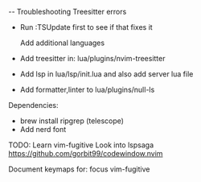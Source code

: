 -- Troubleshooting
Treesitter errors

- Run :TSUpdate first to see if that fixes it

  Add additional languages

- Add treesitter in: lua/plugins/nvim-treesitter
- Add lsp in lua/lsp/init.lua and also add server lua file
- Add formatter,linter to lua/plugins/null-ls

Dependencies:

- brew install ripgrep (telescope)
- Add nerd font

TODO:
Learn vim-fugitive
Look into lspsaga
https://github.com/gorbit99/codewindow.nvim

Document keymaps for:
focus
vim-fugitive
